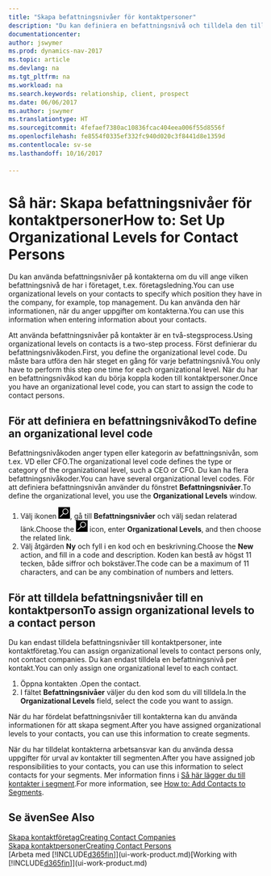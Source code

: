 ```yaml
---
title: "Skapa befattningsnivåer för kontaktpersoner"
description: "Du kan definiera en befattningsnivå och tilldela den till din kontakt om du vill ange vilken befattningsnivå de har i företaget, t.ex. företagsledning."
documentationcenter: 
author: jswymer
ms.prod: dynamics-nav-2017
ms.topic: article
ms.devlang: na
ms.tgt_pltfrm: na
ms.workload: na
ms.search.keywords: relationship, client, prospect
ms.date: 06/06/2017
ms.author: jswymer
ms.translationtype: HT
ms.sourcegitcommit: 4fefaef7380ac10836fcac404eea006f55d8556f
ms.openlocfilehash: fe8554f0335ef332fc940d020c3f8441d8e1359d
ms.contentlocale: sv-se
ms.lasthandoff: 10/16/2017

---
```

# <a name="how-to-set-up-organizational-levels-for-contact-persons"></a><span data-ttu-id="1f351-103">Så här: Skapa befattningsnivåer för kontaktpersoner</span><span class="sxs-lookup"><span data-stu-id="1f351-103">How to: Set Up Organizational Levels for Contact Persons</span></span>
<span data-ttu-id="1f351-104">Du kan använda befattningsnivåer på kontakterna om du vill ange vilken befattningsnivå de har i företaget, t.ex. företagsledning.</span><span class="sxs-lookup"><span data-stu-id="1f351-104">You can use organizational levels on your contacts to specify which position they have in the company, for example, top management.</span></span> <span data-ttu-id="1f351-105">Du kan använda den här informationen, när du anger uppgifter om kontakterna.</span><span class="sxs-lookup"><span data-stu-id="1f351-105">You can use this information when entering information about your contacts.</span></span>

<span data-ttu-id="1f351-106">Att använda befattningsnivåer på kontakter är en två-stegsprocess.</span><span class="sxs-lookup"><span data-stu-id="1f351-106">Using organizational levels on contacts is a two-step process.</span></span> <span data-ttu-id="1f351-107">Först definierar du befattningsnivåkoden.</span><span class="sxs-lookup"><span data-stu-id="1f351-107">First, you define the organizational level code.</span></span> <span data-ttu-id="1f351-108">Du måste bara utföra den här steget en gång för varje befattningsnivå.</span><span class="sxs-lookup"><span data-stu-id="1f351-108">You only have to perform this step one time for each organizational level.</span></span> <span data-ttu-id="1f351-109">När du har en befattningsnivåkod kan du börja koppla koden till kontaktpersoner.</span><span class="sxs-lookup"><span data-stu-id="1f351-109">Once you have an organizational level code, you can start to assign the code to contact persons.</span></span>

## <a name="to-define-an-organizational-level-code"></a><span data-ttu-id="1f351-110">För att definiera en befattningsnivåkod</span><span class="sxs-lookup"><span data-stu-id="1f351-110">To define an organizational level code</span></span>
<span data-ttu-id="1f351-111">Befattningsnivåkoden anger typen eller kategorin av befattningsnivån, som t.ex. VD eller CFO.</span><span class="sxs-lookup"><span data-stu-id="1f351-111">The organizational level code defines the type or category of the organizational level, such a CEO  or CFO.</span></span> <span data-ttu-id="1f351-112">Du kan ha flera befattningsnivåkoder.</span><span class="sxs-lookup"><span data-stu-id="1f351-112">You can have several organizational level codes.</span></span> <span data-ttu-id="1f351-113">För att definiera befattningsnivån använder du fönstret **Befattningsnivåer**.</span><span class="sxs-lookup"><span data-stu-id="1f351-113">To define the organizational level, you use the **Organizational Levels** window.</span></span>

1. <span data-ttu-id="1f351-114">Välj ikonen ![Söka efter sida eller rapport](media/ui-search/search_small.png "ikonen Söka efter sida eller rapport"), gå till **Befattningsnivåer** och välj sedan relaterad länk.</span><span class="sxs-lookup"><span data-stu-id="1f351-114">Choose the ![Search for Page or Report](media/ui-search/search_small.png "Search for Page or Report icon") icon, enter **Organizational Levels**, and then choose the related link.</span></span>
2. <span data-ttu-id="1f351-115">Välj åtgärden **Ny** och fyll i en kod och en beskrivning.</span><span class="sxs-lookup"><span data-stu-id="1f351-115">Choose the **New** action, and fill in a code and description.</span></span> <span data-ttu-id="1f351-116">Koden kan bestå av högst 11 tecken, både siffror och bokstäver.</span><span class="sxs-lookup"><span data-stu-id="1f351-116">The code can be a maximum of 11 characters, and can be any combination of numbers and letters.</span></span>

## <a name="to-assign-organizational-levels-to-a-contact-person"></a><span data-ttu-id="1f351-117">För att tilldela befattningsnivåer till en kontaktperson</span><span class="sxs-lookup"><span data-stu-id="1f351-117">To assign organizational levels to a contact person</span></span>
<span data-ttu-id="1f351-118">Du kan endast tilldela befattningsnivåer till kontaktpersoner, inte kontaktföretag.</span><span class="sxs-lookup"><span data-stu-id="1f351-118">You can assign organizational levels to contact persons only, not contact companies.</span></span> <span data-ttu-id="1f351-119">Du kan endast tilldela en befattningsnivå per kontakt.</span><span class="sxs-lookup"><span data-stu-id="1f351-119">You can only assign one organizational level to each contact.</span></span>

1. <span data-ttu-id="1f351-120">Öppna kontakten .</span><span class="sxs-lookup"><span data-stu-id="1f351-120">Open the contact.</span></span>
2. <span data-ttu-id="1f351-121">I fältet **Befattningsnivåer** väljer du den kod som du vill tilldela.</span><span class="sxs-lookup"><span data-stu-id="1f351-121">In the **Organizational Levels** field, select the code you want to assign.</span></span>

<span data-ttu-id="1f351-122">När du har fördelat befattningsnivåer till kontakterna kan du använda informationen för att skapa segment.</span><span class="sxs-lookup"><span data-stu-id="1f351-122">After you have assigned organizational levels to your contacts, you can use this information to create segments.</span></span>

<span data-ttu-id="1f351-123">När du har tilldelat kontakterna arbetsansvar kan du använda dessa uppgifter för urval av kontakter till segmenten.</span><span class="sxs-lookup"><span data-stu-id="1f351-123">After you have assigned job responsibilities to your contacts, you can use this information to select contacts for your segments.</span></span> <span data-ttu-id="1f351-124">Mer information finns i [Så här lägger du till kontakter i segment](marketing-add-contact-segment.md).</span><span class="sxs-lookup"><span data-stu-id="1f351-124">For more information, see [How to: Add Contacts to Segments](marketing-add-contact-segment.md).</span></span>

## <a name="see-also"></a><span data-ttu-id="1f351-125">Se även</span><span class="sxs-lookup"><span data-stu-id="1f351-125">See Also</span></span>
[<span data-ttu-id="1f351-126">Skapa kontaktföretag</span><span class="sxs-lookup"><span data-stu-id="1f351-126">Creating Contact Companies</span></span>](marketing-create-contact-companies.md)  
[<span data-ttu-id="1f351-127">Skapa kontaktpersoner</span><span class="sxs-lookup"><span data-stu-id="1f351-127">Creating Contact Persons</span></span>](marketing-create-contact-persons.md)  
<span data-ttu-id="1f351-128">[Arbeta med [!INCLUDE[d365fin](includes/d365fin_md.md)]](ui-work-product.md)</span><span class="sxs-lookup"><span data-stu-id="1f351-128">[Working with [!INCLUDE[d365fin](includes/d365fin_md.md)]](ui-work-product.md)</span></span>  

